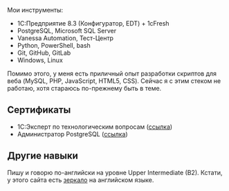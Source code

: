 ﻿Мои инструменты:

- 1С:Предприятие 8.3 (Конфигуратор, EDT) + 1cFresh
- PostgreSQL, Microsoft SQL Server
- Vanessa Automation, Тест-Центр
- Python, PowerShell, bash
- Git, GitHub, GitLab
- Windows, Linux

Помимо этого, у меня есть приличный опыт разработки скриптов для веба (MySQL, PHP, JavaScript, HTML5, CSS). Сейчас я с этим стеком не работаю, хотя стараюсь по-прежнему быть в теме.

## Сертификаты

- 1С:Эксперт по технологическим вопросам ([ссылка](https://1c.ru/check-certificate/printcopy/620c93bd-caf8-11db-b9de-000e0c2f31ac/70322/c995e35d-10a2-11df-a6c6-001a6411168a))
- Администратор PostgreSQL ([ссылка](https://postgrespro.ru/education/cert/check?#752094d4-1ef5-4f74-b2ca-ef90b05cc937))

## Другие навыки

Пишу и говорю по-английски на уровне Upper Intermediate (B2). Кстати, у этого сайта есть [зеркало](https://kostyanetsky.me) на английском языке.